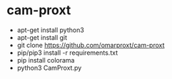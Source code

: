 # cam-proxt

- apt-get install python3
- apt-get install git
- git clone https://github.com/omarproxt/cam-proxt
- pip/pip3 install -r requirements.txt
- pip install colorama
- python3 CamProxt.py
